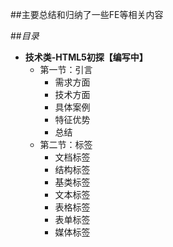 ##主要总结和归纳了一些FE等相关内容

##*目录*

- **技术类-HTML5初探【编写中】**
	- 第一节：引言
		- 需求方面
		- 技术方面
		- 具体案例
		- 特征优势
		- 总结
	- 第二节：标签
		- 文档标签
		- 结构标签
		- 基类标签
		- 文本标签
		- 表格标签
		- 表单标签
		- 媒体标签